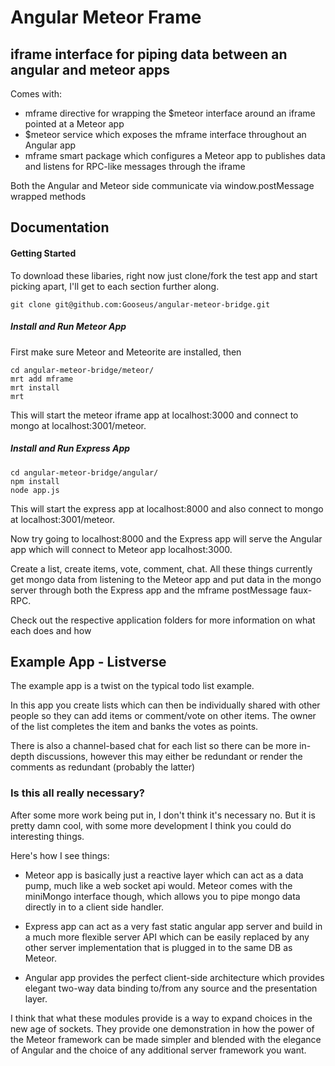 # Angular Meteor Frame
## iframe interface for piping data between an angular and meteor apps

Comes with:
* mframe directive for wrapping the $meteor interface around an iframe pointed at a Meteor app
* $meteor service which exposes the mframe interface throughout an Angular app
* mframe smart package which configures a Meteor app to publishes data and listens for RPC-like messages through the iframe

Both the Angular and Meteor side communicate via window.postMessage wrapped methods

## Documentation

#### Getting Started

To download these libaries, right now just clone/fork the test app and start picking apart, I'll get to each section further along.

```
git clone git@github.com:Gooseus/angular-meteor-bridge.git
```

##### Install and Run Meteor App
First make sure Meteor and Meteorite are installed, then

```
cd angular-meteor-bridge/meteor/
mrt add mframe
mrt install
mrt
```

This will start the meteor iframe app at localhost:3000 and connect to mongo at localhost:3001/meteor.

##### Install and Run Express App

```
cd angular-meteor-bridge/angular/
npm install
node app.js
```

This will start the express app at localhost:8000 and also connect to mongo at localhost:3001/meteor.

Now try going to localhost:8000 and the Express app will serve the Angular app which will connect to Meteor app localhost:3000.

Create a list, create items, vote, comment, chat.  All these things currently get mongo data from listening to the Meteor app and put data in the mongo server through both the Express app and the mframe postMessage faux-RPC.

Check out the respective application folders for more information on what each does and how

## Example App - Listverse
The example app is a twist on the typical todo list example.

In this app you create lists which can then be individually shared with other people so they can add items or comment/vote on other items.  The owner of the list completes the item and banks the votes as points.

There is also a channel-based chat for each list so there can be more in-depth discussions, however this may either be redundant or render the comments as redundant (probably the latter)

### Is this all really necessary?

After some more work being put in, I don't think it's necessary no.  But it is pretty damn cool, with some more development I think you could do interesting things.

Here's how I see things:

* Meteor app is basically just a reactive layer which can act as a data pump, much like a web socket api would.  Meteor comes with the miniMongo interface though, which allows you to pipe mongo data directly in to a client side handler.

* Express app can act as a very fast static angular app server and build in a much more flexible server API which can be easily replaced by any other server implementation that is plugged in to the same DB as Meteor.

* Angular app provides the perfect client-side architecture which provides elegant two-way data binding to/from any source and the presentation layer.

I think that what these modules provide is a way to expand choices in the new age of sockets.  They provide one demonstration in how the power of the Meteor framework can be made simpler and blended with the elegance of Angular and the choice of any additional server framework you want.

